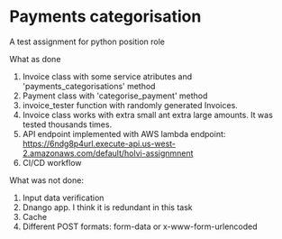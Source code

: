 # Payments categorisation
A test assignment for python position role


What as done
1. Invoice class with some service atributes and 'payments_categorisations' method
2. Payment class with 'categorise_payment' method
3. invoice_tester function with randomly generated Invoices.
4. Invoice class works with extra small ant extra large amounts. It was tested thousands times.
5. API endpoint implemented with AWS lambda
endpoint: https://6ndg8p4url.execute-api.us-west-2.amazonaws.com/default/holvi-assignmnent
6. CI/CD workflow

What was not done:
1. Input data verification
2. Dnango app. I think it is redundant in this task
3. Cache
4. Different POST formats: form-data or x-www-form-urlencoded